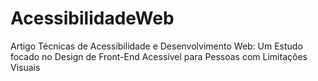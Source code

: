 # AcessibilidadeWeb
Artigo Técnicas de Acessibilidade e Desenvolvimento Web: Um Estudo focado no Design de Front-End Acessível para Pessoas com Limitações Visuais

